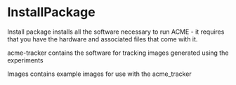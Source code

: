 # InstallPackage
Install package installs all the software necessary to run ACME - it requires that you have the hardware and associated files that come with it. 

acme-tracker contains the software for tracking images generated using the experiments

Images contains example images for use with the acme_tracker
